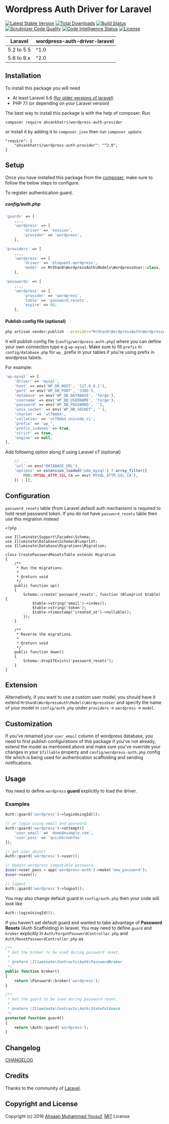 # Wordpress Auth Driver for Laravel

[![Latest Stable Version](https://poser.pugx.org/ahsankhatri/wordpress-auth-provider/v/stable)](https://packagist.org/packages/ahsankhatri/wordpress-auth-provider) [![Total Downloads](https://poser.pugx.org/ahsankhatri/wordpress-auth-provider/downloads)](https://packagist.org/packages/ahsankhatri/wordpress-auth-provider) [![Build Status](https://scrutinizer-ci.com/g/ahsankhatri/wordpress-auth-driver-laravel/badges/build.png?b=master)](https://scrutinizer-ci.com/g/ahsankhatri/wordpress-auth-driver-laravel/build-status/master) [![Scrutinizer Code Quality](https://scrutinizer-ci.com/g/ahsankhatri/wordpress-auth-driver-laravel/badges/quality-score.png?b=master)](https://scrutinizer-ci.com/g/ahsankhatri/wordpress-auth-driver-laravel/?branch=master) [![Code Intelligence Status](https://scrutinizer-ci.com/g/ahsankhatri/wordpress-auth-driver-laravel/badges/code-intelligence.svg?b=master)](https://scrutinizer-ci.com/code-intelligence) [![License](https://poser.pugx.org/ahsankhatri/wordpress-auth-provider/license)](https://packagist.org/packages/ahsankhatri/wordpress-auth-provider)

| **Laravel**  |  **wordpress-auth-driver-laravel** |
|---|---|
| 5.2 to 5.5    | ^1.0  |
| 5.6 to 9.x  | ^2.0  |

## Installation

To install this package you will need
  - At least Laravel 5.6 ([for older versions of laravel](https://github.com/ahsankhatri/wordpress-auth-driver-laravel/tree/v1))
  - PHP 7.1 (or depending on your Laravel version)

The best way to install this package is with the help of composer. Run
```
composer require ahsankhatri/wordpress-auth-provider
```

or install it by adding it to `composer.json` then run `composer update`
```
"require": {
    "ahsankhatri/wordpress-auth-provider": "^2.0",
}
```

## Setup

Once you have installed this package from the [composer](https://packagist.org/packages/ahsankhatri/wordpress-auth-provider), make sure to follow the below steps to configure.

To register authentication guard.

##### config/auth.php
```php
'guards' => [
    ...,
    'wordpress' => [
        'driver' => 'session',
        'provider' => 'wordpress',
    ],
```

```php
'providers' => [
    ...,
    'wordpress' => [
        'driver' => 'eloquent.wordpress',
        'model' => MrShan0\WordpressAuth\Models\WordpressUser::class,
    ],
```

```php
'passwords' => [
    ...,
    'wordpress' => [
        'provider' => 'wordpress',
        'table' => 'password_resets',
        'expire' => 60,
    ],
```

#### Publish config file (optional)
```bash
php artisan vendor:publish --provider="MrShan0\WordpressAuth\WordpressAuthServiceProvider"
```

It will publish config file (`config/wordpress-auth.php`) where you can define your own connection type e.g `wp-mysql`. Make sure to fill `prefix` in `config/database.php` for `wp_` prefix in your tables if you're using prefix in wordpress tabels.

For example:
```php
'wp-mysql' => [
    'driver' => 'mysql',
    'host' => env('WP_DB_HOST', '127.0.0.1'),
    'port' => env('WP_DB_PORT', '3306'),
    'database' => env('WP_DB_DATABASE', 'forge'),
    'username' => env('WP_DB_USERNAME', 'forge'),
    'password' => env('WP_DB_PASSWORD', ''),
    'unix_socket' => env('WP_DB_SOCKET', ''),
    'charset' => 'utf8mb4',
    'collation' => 'utf8mb4_unicode_ci',
    'prefix' => 'wp_',
    'prefix_indexes' => true,
    'strict' => true,
    'engine' => null,
],
```

Add following option along if using Laravel v7 (optional)
```php
    // ...
    'url' => env('DATABASE_URL'),
    'options' => extension_loaded('pdo_mysql') ? array_filter([
        PDO::MYSQL_ATTR_SSL_CA => env('MYSQL_ATTR_SSL_CA'),
    ]) : [],
```

## Configuration

`password_resets` table (from Laravel default auth mechanism) is required to hold reset password token. If you do not have `password_resets` table then use this migration instead
```
<?php

use Illuminate\Support\Facades\Schema;
use Illuminate\Database\Schema\Blueprint;
use Illuminate\Database\Migrations\Migration;

class CreatePasswordResetsTable extends Migration
{
    /**
     * Run the migrations.
     *
     * @return void
     */
    public function up()
    {
        Schema::create('password_resets', function (Blueprint $table) {
            $table->string('email')->index();
            $table->string('token');
            $table->timestamp('created_at')->nullable();
        });
    }

    /**
     * Reverse the migrations.
     *
     * @return void
     */
    public function down()
    {
        Schema::dropIfExists('password_resets');
    }
}
```

## Extension
Alternatively, if you want to use a custom user model, you should have it extend `MrShan0\WordpressAuth\Models\WordpressUser` and specify the name of your model in `config/auth.php` under `providers` -> `wordpress` -> `model`.

## Customization
If you've renamed your `user_email` column of wordpress database, you need to first publish configurations of this package if you've not already, extend the model as mentioned above and make sure you've override your changes in your `$fillable` property and `config/wordpress-auth.php` config file which is being used for authentication scaffolding and sending notifications.

## Usage
You need to define `wordpress` **guard** explicitly to load the driver.
### Examples
```php
Auth::guard('wordpress')->loginUsingId(5);

// or login using email and password
Auth::guard('wordpress')->attempt([
    'user_email' => 'demo@example.com',
    'user_pass' => 'quickbrownfox'
]);

// get user object
Auth::guard('wordpress')->user();

// Update wordpress compatible password
$user->user_pass = app('wordpress-auth')->make('new_password');
$user->save();

// logout
Auth::guard('wordpress')->logout();
```

You may also change default guard in `config/auth.php` then your code will look like
```php
Auth::loginUsingId(5);
```

If you haven't set default guard and wanted to take advantage of **Password Resets** (Auth Scaffolding) in laravel. You may need to define `guard` and `broker` explicitly in `Auth/ForgotPasswordController.php` and `Auth/ResetPasswordController.php` as

```php
/**
 * Get the broker to be used during password reset.
 *
 * @return \Illuminate\Contracts\Auth\PasswordBroker
 */
public function broker()
{
    return \Password::broker('wordpress');
}

/**
 * Get the guard to be used during password reset.
 *
 * @return \Illuminate\Contracts\Auth\StatefulGuard
 */
protected function guard()
{
    return \Auth::guard('wordpress');
}
```

## Changelog

[CHANGELOG](CHANGELOG.md)

## Credits

Thanks to the community of [Laravel](https://www.laravel.com/).

## Copyright and License

Copyright (c) 2016 [Ahsaan Muhammad Yousuf](http://ahsaan.me/), [MIT](LICENSE) License
